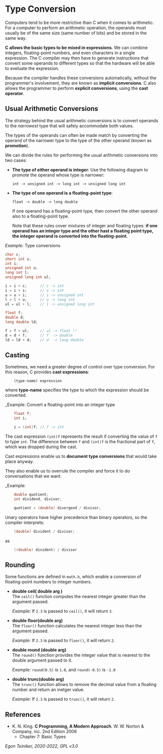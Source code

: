 # Type Conversion

Computers tend to be more restrictive than C when it comes to arithmetic.
For a computer to perform an arithmetic operation, the operands must usually be of the same size (same number of bits) and be stored in the same way.

**C allows the basic types to be mixed in expressions**.
We can combine integers, floating-point numbers, and even characters in a single expression.
The C compiler may then have to generate instructions that convert some operands to different types so that the hardware will be able to eveluate the expression.

Because the compiler handles these conversions automatically, without the programmer's involvement, they are known as **implicit conversions**.
C also allows the programmer to perform **explicit conversions**, using the **cast operator**.


## Usual Arithmetic Conversions

The strategy behind the usual arithmetic conversions is to convert operands to the _narrowest_ type that will safely accommodate both values.

The types of the operands can often be made match by converting the operand of the narrower type to the type of the other operand (known as **promotion**).

We can divide the rules for performing the usual arithmetic conversions into two cases:

* **The type of either operand is integer**:
    Use the following diagram to promote the operand whose type is narrower:
    ```
    int -> unsigned int -> long int -> unsigned long int
    ```

* **The type of one operand is a floating-point type**: 
    ```
    float -> double -> long double
    ```
    If one operand has a floating-point type, then convert the other operand also to a floating-point type. 

    Note that these rules cover mixtures of integer and floating types: **if one operand has an integer type and
    the other hast a floating point type, the integer operand is converted into the floating-point**.

_Example_: Type conversions
```C
char c;
short int s;
int i;
unsigned int u;
long int l;
unsigned long int ul;

i = i + c;      // c -> int
i = i + s;      // s -> int
u = u + i;      // i -> unsigned int 
l = l + u;      // u -> long int
ul = ul + l;    // l -> unsigned long int

float f;
double d;
long double ld;

f = f + ul;     // ul -> float !!
d = d + f;      // f  -> double
ld = ld + d;    // d  -> long double  
```

## Casting 

Sometimes, we need a greater degree of control over type conversion.
For this reason, C provides **cast expressions**:
```
    (type-name) expression
```
where **type-name** specifies the type to which the expression should be converted.

_Example: Convert a floating-point into an integer type
```C
    float f;
    int i;

    i = (int)f; // f -> int    
```
The cast expression `(int)f` represents the result if converting the value of `f` to type `int`. 
The difference between `f` and `(int)f` is the fractional part of `f`, which was dropped during the cast.

Cast expressions enable us to **document type conversions** that would take place anyway.

They also enable us to overrule the compiler and force it to do conversations that we want.

_Example: 
```C
    double quotient;
    int dividend, divisor;

    quotient = (double) divergend / divisor;
```
Unary operators have higher precedence than binary operators, so the compiler interprets: 
```C
    (double) divident / divisor;
```
as
```C
    ((double) divident) / divisor    
```

## Rounding

Some functions are defined in `math.h`, which enable a conversion of floating-point numbers 
to integer numbers.

* **double ceil( double arg )**\
    The `ceil()` function computes the nearest integer greater than the argument passed.
  
    _Example_: If `2.3` is passed to `ceil()`, it will return `3`.

* **double floor(double arg)**\
    The `floor()` function calculates the nearest integer less than the argument passed.
    
    _Example_: If `2.3` is passed to `floor()`, it will return `2`.
    
* **double round (double arg)**\
    The `round()` function provides the integer value that is nearest to the double argument 
    passed to it. 
    
    _Example_: `round(0.5)` is `1.0`, and `round(-0.5)` is `-1.0`
    
* **double trunc(double arg)**\
    The `trunc()` function allows to remove the decimal value from a floating number 
    and return an inetger value.
    
    _Example_: If `2.3` is passed to `trunc()`, it will return `2`.
    
    
## References
* K. N. King. **C Programming, A Modern Approach**. W. W. Norton & Company, inc. 2nd Edition 2008
    * Chapter 7: Basic Types 
    

*Egon Teiniker, 2020-2022, GPL v3.0* 
